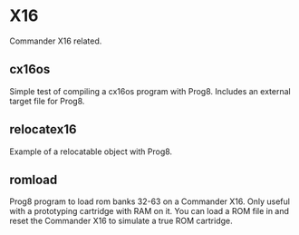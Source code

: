 # X16
Commander X16 related.

## cx16os

Simple test of compiling a cx16os program with Prog8.
Includes an external target file for Prog8.

## relocatex16

Example of a relocatable object with Prog8.

## romload

Prog8 program to load rom banks 32-63 on a Commander X16.  Only useful
with a prototyping cartridge with RAM on it.  You can load a ROM file in
and reset the Commander X16 to simulate a true ROM cartridge.
